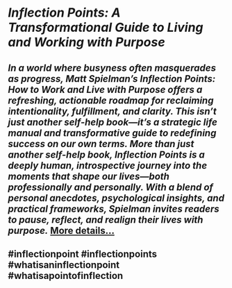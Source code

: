 # *Inflection Points: A Transformational Guide to Living and Working with Purpose*
## *In a world where busyness often masquerades as progress, Matt Spielman’s Inflection Points: How to Work and Live with Purpose offers a refreshing, actionable roadmap for reclaiming intentionality, fulfillment, and clarity. This isn’t just another self-help book—it’s a strategic life manual and transformative guide to redefining success on our own terms. More than just another self-help book, Inflection Points is a deeply human, introspective journey into the moments that shape our lives—both professionally and personally. With a blend of personal anecdotes, psychological insights, and practical frameworks, Spielman invites readers to pause, reflect, and realign their lives with purpose.* [More details…](https://spiritualkhazaana.com/inflection-points-living-with-purpose/)
## #inflectionpoint #inflectionpoints #whatisaninflectionpoint #whatisapointofinflection
